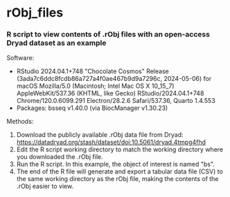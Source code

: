 # rObj_files
### R script to view contents of .rObj files with an open-access Dryad dataset as an example

Software:
* RStudio 2024.04.1+748 "Chocolate Cosmos" Release (3ada7c6ddc8fcdb86a727a4f0ae467b9d9a7296c, 2024-05-06) for macOS
Mozilla/5.0 (Macintosh; Intel Mac OS X 10_15_7) AppleWebKit/537.36 (KHTML, like Gecko) RStudio/2024.04.1+748 Chrome/120.0.6099.291 Electron/28.2.6 Safari/537.36, Quarto 1.4.553
* Packages: bsseq v1.40.0 (via BiocManager v1.30.23)

Methods: 

1. Download the publicly available .rObj data file from Dryad: https://datadryad.org/stash/dataset/doi:10.5061/dryad.4tmpg4fhd
2. Edit the R script working directory to match the working directory where you downloaded the .rObj file.
3. Run the R script. In this example, the object of interest is named "bs".
4. The end of the R file will generate and export a tabular data file (CSV) to the same working directory as the rObj file, making the contents of the .rObj easier to view.
